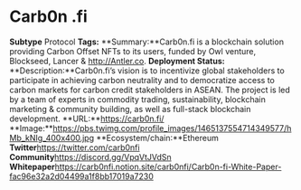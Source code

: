 # Carb0n .fi
**Subtype** Protocol
**Tags:** 
**Summary:**Carb0n.fi is a blockchain solution providing Carbon Offset NFTs to its users, funded by Owl venture, Blockseed, Lancer & http://Antler.co. 
**Deployment Status:**
**Description:**Carb0n.fi’s vision is to incentivize global stakeholders to participate in achieving carbon neutrality and to democratize access to carbon markets for carbon credit stakeholders in ASEAN. The project is led by a team of experts in commodity trading, sustainability, blockchain marketing & community building, as well as full-stack blockchain development.
**URL:**https://carb0n.fi/
**Image:**https://pbs.twimg.com/profile_images/1465137554714349577/hMb_kNIg_400x400.jpg
**Ecosystem/chain:**Ethereum
**Twitter**https://twitter.com/carb0nfi
**Community**https://discord.gg/VpqVtJVdSn
**Whitepaper**https://carb0nfi.notion.site/carb0nfi/Carb0n-fi-White-Paper-fac96e32a2d04499a1f8bb17019a7230
